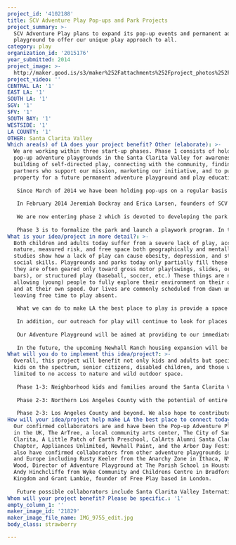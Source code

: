 ```yaml
---
project_id: '4102188'
title: SCV Adventure Play Pop-ups and Park Projects
project_summary: >-
  SCV Adventure Play plans to expand its pop-up events and permanent adventure
  playground to offer our unique play approach to all.
category: play
organization_id: '2015176'
year_submitted: 2014
project_image: >-
  http://maker.good.is/s3/maker%252Fattachments%252Fproject_photos%252Fimages%252F21829%252Fdisplay%252FIMG_9755_edit.jpg=c570x385
project_video: ''
CENTRAL LA: '1'
EAST LA: '1'
SOUTH LA: '1'
SGV: '1'
SFV: '1'
SOUTH BAY: '1'
WESTSIDE: '1'
LA COUNTY: '1'
OTHER: Santa Clarita Valley
Which area(s) of LA does your project benefit? Other (elaborate): >-
  We are working within three start-up phases. Phase 1 consists of holding
  pop-up adventure playgrounds in the Santa Clarita Valley for awareness
  building of self-directed play, connecting with the community, finding
  partners who support our mission, marketing our initiative, and to purchase
  property for a future permanent adventure playground and play education site. 
   
   Since March of 2014 we have been holding pop-ups on a regular basis in the Santa Clarita Valley in partnership with the City of Santa Clarita, The Art Tree, and Pop-up Adventure Play’s U.S. tour. The pop-ups usually consist of; 2 to 3 devoted playworkers, a small space, loads of boxes, string, fabric, used or recycled materials and a few hours allowing all who come by to make, create, and invent. 
   
   In February 2014 Jeremiah Dockray and Erica Larsen, founders of SCV Adventure Play, purchased a nearly 2 acre, 30 year abandoned, park in Val Verde, CA as the future site of “Eureka Villa” a permanent adventure play space and hopeful hub of study and education in the movement to offer non-product based activity for children and adults alike. 
   
   We are now entering phase 2 which is devoted to developing the park and expanding the pop-ups within and beyond Santa Clarita Valley. Regarding the park, we are researching and quoting various improvements for it to be made available for the public. This includes arborist assessments on the nearly 30 various types of trees on the property, re-fencing the parameter, brush clearance, and hopefully water setup and power accessibility. Once this cleanup is done, we will hold a soft opening of the Adventure Playground. For the Pop-ups, this includes the purchase of a “Pop-up Truck”, a box truck to be used as storage and transportation (currently all materials are stored in the founder’s garage and is loaded and unloaded into their cars for each pop-up). 
   
   Phase 3 is to formalize the park and launch a playwork program. In this phase, our goal is to develop the space as a community, build bathroom facilities on the property, begin an educational program specializing in playworking, and open fully to the public as an adventure playground and gathering space. We were advised by the Pop-up Adventure Play group and Grant Lambie, a play space developer, to keep our evolution organic and allow the community to develop the space as much as possible which means this phase is largely determined by the community surrounding and engaging with the space.
What is your idea/project in more detail?: >-
  Both children and adults today suffer from a severe lack of play, access to
  nature, measured risk, and free space both geographically and mentally. Many
  studies show how a lack of play can cause obesity, depression, and stunted
  social skills. Playgrounds and parks today only partially fill these needs, as
  they are often geared only toward gross motor play(swings, slides, or monkey
  bars), or structured play (baseball, soccer, etc.) These things are not
  allowing (young) people to fully explore their environment on their own terms,
  and at their own speed. Our lives are commonly scheduled from dawn until dusk
  leaving free time to play absent.
   
   What we can do to make LA the best place to play is provide a space and materials where people can actually engage in play that stretches their abilities, gives them exercise, challenges their problem-solving skills, and encourages socialization. One of the best things about adventure play is that it is ever evolving to the needs of the participants, as projects are created and destroyed, as materials come and go within the landscape, and interests and focus change. Our playwork education program will continually support free play and its benefits by outfitting others with the ability to facilitate more free-play events in numerous communities and homes in L.A. County with the goal of improving the quality of life through play for all. 
   
   In addition, our outreach for play will continue to look for places where we can help facilitate and expand play opportunities in LA County. Our philosophy is that play is a human right, a social issue rather than only a parenting one.
   
   Our Adventure Playground will be aimed at providing to our immediate community (A small working class community) as well as outside groups and schools, and as a place to do play-related research with educators and play advocates across the county, state and nation.
   
   In the future, the upcoming Newhall Ranch housing expansion will be creeping up toward our space (off the 126 freeway toward Ventura), allowing a place for new occupants to grow into, as well as our commitment to cultivating the careers of future playworkers, who would be employed at the Adventure Playground to facilitate play and safety. We hope that this combined with our continued outreach will allow for similar spaces to be developed around LA County.
What will you do to implement this idea/project?: >-
  Overall, this project will benefit not only kids and adults but specifically
  kids on the spectrum, senior citizens, disabled children, and those who have
  limited to no access to nature and wild outdoor space. 
   
   Phase 1-3: Neighborhood kids and families around the Santa Clarita Valley- Kids and families will benefit from additional space to meet in the community and play freely without restriction. Our goal is to have the playground open and staffed in any instance it would be needed; after school, weekends, and holidays for any kids in the area. It will also create jobs for those hired as playworkers, play educators, and maintenance crews (if needed). This will be in addition to our pop-up events and outreach, which will continue to travel to where play is needed. Our outreach is looking to expand into schools, apartment complexes, nature events, and parks that can accommodate our free pop-up events. 
   
   Phase 2-3: Northern Los Angeles County with the potential of entire county. We hope that in time there will be others from outside our immediate community that will come by to see what adventure play can be and take back ideas to their own neighborhoods. Our hope is that we can be a destination for field trips, school projects, parties, and educators interested in free play concepts. With that, we want to work on chartering buses to bring individuals to us. We also hope to have events that will include curious adults that want to learn things like woodworking or structure building, and give them a space to learn and share skills that can enhance their well-being, as well as an inter-generational opportunity for both young and old.
   
   Phase 2-3: Los Angeles County and beyond. We also hope to contribute to the growing network of Adventure Playgrounds that are currently resurging in the USA, and bring an advocacy for play to a policy level. A place where people can be guaranteed play possibilities in school and neighborhood, and a network of spaces across the country that can consult, experiment, and share experiences with each other.
How will your idea/project help make LA the best place to connect today? In LA2050?: >-
  Our confirmed collaborators are and have been the Pop-up Adventure Play based
  in the UK, The ArTree, a local community arts center, The City of Santa
  Clarita, A Little Patch of Earth Preschool, CalArts Alumni Santa Clarita
  Chapter, Appliances Unlimited, Newhall Paint, and the Arbor Day Festival. We
  also have confirmed collaborators from other adventure playgrounds in America
  and Europe including Rusty Keeler from the Anarchy Zone in Ithaca, NY, Jill
  Wood, Director of Adventure Playground at The Parish School in Houston, TX,
  Andy Hinchcliffe from Wyke Community and Childrens Centre in Bradford, United
  Kingdom and Grant Lambie, founder of Free Play based in London. 
   
   Future possible collaborators include Santa Clarita Valley International (K-12 tuition-free public charter school), Val Verde YAL program, Parks and Recreation, Local Fire Fighters, Boy and Girl Scout troupes, Home school groups, PTAs, CalArts, CalArts Community Arts Partnership, College of the Canyons, Albert Einstein Academy, local K-12 schools, Adult Education Programs, Other Community arts programs, Holistic Mom’s Chapters, Arbor Day Nature Explore Program, Community Gardens of Santa Clarita, The Alliance for Childhood, and IPA International Play Association
Whom will your project benefit? Please be specific.: '1'
empty_column_1: ''
maker_image_id: '21829'
maker_image_file_name: IMG_9755_edit.jpg
body_class: strawberry

---
```

